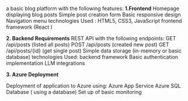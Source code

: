 a basic blog platform with the following features:
**1.Frontend**
Homepage displaying blog posts
Simple post creation form
Basic responsive design
Navigation menu
technologies Used :
HTML5, CSS3, JavaScript
frontend framework (React )

**2. Backend Requirements**
REST API with the following endpoints:
GET /api/posts (listed all posts)
POST /api/posts (created new post)
GET /api/posts/{id} (get single post)
Simple data storage (in-memory or basic database)
technologies Used:
backend framework
Basic authentication implementation
LLM integrations

**3. Azure Deployment**

Deployment of application to Azure using:
Azure App Service
Azure SQL Database ( using a database)
Set up of  basic monitoring




